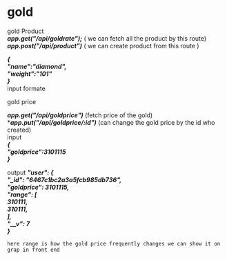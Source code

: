 # gold

gold Product <br>
***app.get("/api/goldrate");***   ( we can fetch all the product by this route) <br>
***app.post("/api/product")***    ( we can create product from this route )  <br>

***{<br>
    "name":"diamond",<br>
    "weight":"101"   <br>
}***<br>
input formate

gold price <br>

***app.get("/api/goldprice")***  (fetch price of the gold)<br>
    ****app.put("/api/goldprice/:id")***  (can change the gold price by the id who created) <br>
    input<br>
***{<br>
    "goldprice":3101115<br>
}***<br>

output
 ***"user": {<br>
        "_id": "6467c1bc2a3a5fcb985db736",<br>
        "goldprice": 3101115,<br>
        "range": [<br>
            310111,<br>
            310111,<br>
           ],<br>
        "__v": 7<br>
    }***<br>
    
    here range is how the gold price frequently changes we can show it on grap in front end


